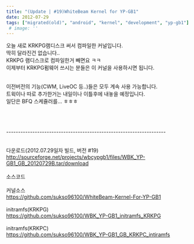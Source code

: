 ```yaml
---
title: "(Update | #19)WhiteBeam Kernel for YP-GB1"
date: 2012-07-29
tags: ["migrated(old)", "android", "kernel", "development", "yp-gb1"]
 # image: ''
---
```


오늘 새로 KRKPG램디스크 써서 컴파일한 커널입니다.<br>
딱히 달라진건 없습니다..<br>
KRKPG 램디스크로 컴파일한거 빼면요 ㅋㅋ<br>
이제부터  KRKPG펌웨어 쓰시는 분들은 이 커널을 사용하시면 됩니다.<br><br>

이전버전의 기능(CWM, LiveOC 등..)들은 모두 계속 사용 가능합니다.<br>
트윅이나 따로 추가한거는 내일이나 이틀후에 내놓을 예정입니다.<br>
일단은 BFQ 스케쥴러를... ㅎㅎㅎ<br><br><br>


<br>
-------------------------------------------------------------------<br><br>

다운로드(2012.07.29일자 빌드, 버전 #19)<br>
http://sourceforge.net/projects/wbcypgb1/files/WBK_YP-GB1_GB_20120729B.tar/download<br>
<br>
소스코드<br>
<br>
커널소스<br>
https://github.com/sukso96100/WhiteBeam-Kernel-For-YP-GB1<br>
<br>
initramfs(KRKPG)<br>
https://github.com/sukso96100/WBK_YP-GB1_initramfs_KRKPG<br>
<br>
initramfs(KRKPC)<br>
https://github.com/sukso96100/WBK_YP-GB1_GB_KRKPC_intiramfs<br>